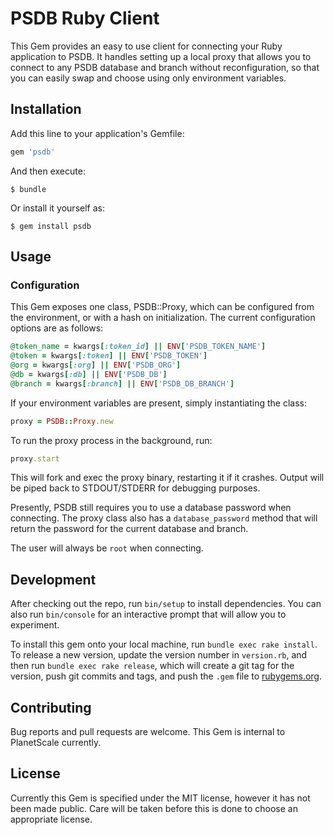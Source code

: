 # PSDB Ruby Client

This Gem provides an easy to use client for connecting your Ruby application to PSDB. It handles setting up a local proxy that allows you to connect to any PSDB database and branch without reconfiguration, so that you can easily swap and choose using only environment variables.

## Installation

Add this line to your application's Gemfile:

```ruby
gem 'psdb'
```

And then execute:

    $ bundle

Or install it yourself as:

    $ gem install psdb

## Usage

### Configuration

This Gem exposes one class, PSDB::Proxy, which can be configured from the environment, or with a hash on initialization. The current configuration options are as follows:

```ruby
@token_name = kwargs[:token_id] || ENV['PSDB_TOKEN_NAME']
@token = kwargs[:token] || ENV['PSDB_TOKEN']
@org = kwargs[:org] || ENV['PSDB_ORG']
@db = kwargs[:db] || ENV['PSDB_DB']
@branch = kwargs[:branch] || ENV['PSDB_DB_BRANCH']
```

If your environment variables are present, simply instantiating the class:

```ruby
proxy = PSDB::Proxy.new
```

To run the proxy process in the background, run:

```ruby
proxy.start
```

This will fork and exec the proxy binary, restarting it if it crashes. Output will be piped back to STDOUT/STDERR for debugging purposes.

Presently, PSDB still requires you to use a database password when connecting. The proxy class also has a `database_password` method that will return the password for the current database and branch.

The user will always be `root` when connecting. 

## Development

After checking out the repo, run `bin/setup` to install dependencies. You can also run `bin/console` for an interactive prompt that will allow you to experiment.

To install this gem onto your local machine, run `bundle exec rake install`. To release a new version, update the version number in `version.rb`, and then run `bundle exec rake release`, which will create a git tag for the version, push git commits and tags, and push the `.gem` file to [rubygems.org](https://rubygems.org).

## Contributing

Bug reports and pull requests are welcome. This Gem is internal to PlanetScale currently.

## License

Currently this Gem is specified under the MIT license, however it has not been made public. Care will be taken before this is done to choose an appropriate license. 
